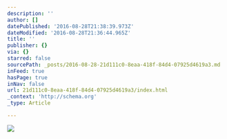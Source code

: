 ```yaml
---
description: ''
author: []
datePublished: '2016-08-28T21:38:39.973Z'
dateModified: '2016-08-28T21:36:44.965Z'
title: ''
publisher: {}
via: {}
starred: false
sourcePath: _posts/2016-08-28-21d111c0-8eaa-418f-84d4-07925d4619a3.md
inFeed: true
hasPage: true
inNav: false
url: 21d111c0-8eaa-418f-84d4-07925d4619a3/index.html
_context: 'http://schema.org'
_type: Article

---
```

![](https://the-grid-user-content.s3-us-west-2.amazonaws.com/2710158c-f2a4-43f9-bb53-f0995b202304.jpg)